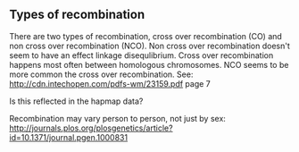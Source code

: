 
Types of recombination
----------------------
There are two types of recombination, cross over recombination (CO) and non cross over recombination (NCO).
Non cross over recombination doesn't seem to have an effect linkage disequlibrium.
Cross over recombination happens most often between homologous chromosomes.
NCO seems to be more common the cross over recombination.
See: http://cdn.intechopen.com/pdfs-wm/23159.pdf page 7

Is this reflected in the hapmap data?

Recombination may vary person to person, not just by sex: http://journals.plos.org/plosgenetics/article?id=10.1371/journal.pgen.1000831
